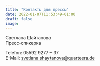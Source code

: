 ```yaml
---
title: "Контакты для прессы"
date: 2022-01-07T11:53:49+01:00
draft: false
image:
---
```


Светлана Шайтанова\
Пресс-спикерка

Telefon: 05592 9277 – 37\
E-Mail:  [svetlana.shaytanova@quarteera.de](mailto:svetlana.shaytanova@quarteera.de)
